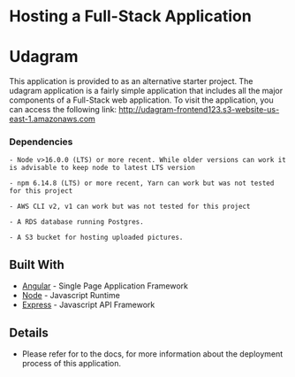 # Hosting a Full-Stack Application

# Udagram

This application is provided to as an alternative starter project. The udagram application is a fairly simple application that includes all the major components of a Full-Stack web application.
To visit the application, you can access the following link:
http://udagram-frontend123.s3-website-us-east-1.amazonaws.com



### Dependencies

```
- Node v>16.0.0 (LTS) or more recent. While older versions can work it is advisable to keep node to latest LTS version

- npm 6.14.8 (LTS) or more recent, Yarn can work but was not tested for this project

- AWS CLI v2, v1 can work but was not tested for this project

- A RDS database running Postgres.

- A S3 bucket for hosting uploaded pictures.

```

## Built With

- [Angular](https://angular.io/) - Single Page Application Framework
- [Node](https://nodejs.org) - Javascript Runtime
- [Express](https://expressjs.com/) - Javascript API Framework

## Details
- Please refer for to the docs, for more information about the deployment process of this application.

